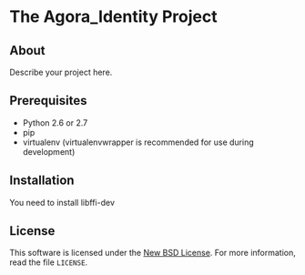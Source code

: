 
# The Agora_Identity Project #

## About ##

Describe your project here.

## Prerequisites ##

- Python 2.6 or 2.7
- pip
- virtualenv (virtualenvwrapper is recommended for use during development)

## Installation ##

You need to install libffi-dev


License
-------
This software is licensed under the [New BSD License][BSD]. For more
information, read the file ``LICENSE``.

[BSD]: http://opensource.org/licenses/BSD-3-Clause
